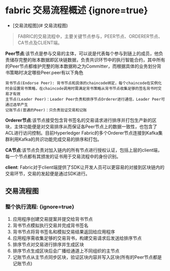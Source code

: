 # fabric 交易流程概述 {ignore=true}

* [交易流程图](# 交易流程图)


> FABRIC的交易流程中，主要关键节点参与，PEER节点、ORDERER节点、CA节点及CLIENT端。

**Peer节点**:该节点是参与交易的主体，可以说是代表每个参与到链上的成员，他负责储存完整的账本数据即区块链数据，负责共识环节中的执行智能合约，其中所有的Peer节点都维护完整的账本数据称之为Committer，而根据具体的业务划分背书策略时决定哪些Peer.peer有以下角色

```
背书节点(Endorse Peer): 背书节点和具体的chaincode绑定，每个chaincode在实例化时会设置背书策略，在chaincode调用时需满足背书策略从背书节点收集足够的签名背书时交易才有效
主节点(Leader Peer)：Leader Peer负责和排序节点Orderer进行通信，Leader Peer可通过选举产生
记账节点(普通的Peer)：只负责验证交易和记账
```

**Orderer节点**:该节点接受包含背书签名的交易请求进行排序并打包生产新的区块，主体功能便是对交易排序从而保证各Peer节点上的数据一致性，也包含了ACL进行访问控制。目前Hyperledger Fabric的多个Orderer节点连接到Kafka集群利用Kafka的共识功能完成交易的排序和打包。

**CA节点**:该节点负责对加入链内的所有节点进行授权认证，包括上层的client端，每一个节点都有其颁发的证书用于交易流程中的身份识别。

**client**: Fabric对于client端提供了SDK让开发人员可以更容易的对接到区块链内的交易环节，交易的发起便是通过SDK进行。

## 交易流程图

### 整个执行流程: {ignore=true}
1. 应用程序创建交易提案并提交给背书节点
2. 背书节点模拟执行交易并完成背书签名
3. 背书节点将背书签名和模拟交易结果返回给应用程序
4. 应用程序需收集足够的交易背书，构建交易请求后发送给排序节点
5. 排序节点对交易进行排序并生成区块
6. 排序节点生成区块后会广播给通道上不同组织的主节点
7. 记账节点从主节点同步区块，验证区块内容并写入区块(所有的Peer节点都是记账节点)

